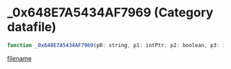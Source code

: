 # _0x648E7A5434AF7969 (Category datafile)

```js
function _0x648E7A5434AF7969(p0: string, p1: intPtr, p2: boolean, p3: intPtr, p4: intPtr, p5: intPtr, type: string): Array
```

[filename](_0x648E7A5434AF7969_m.md ':include')